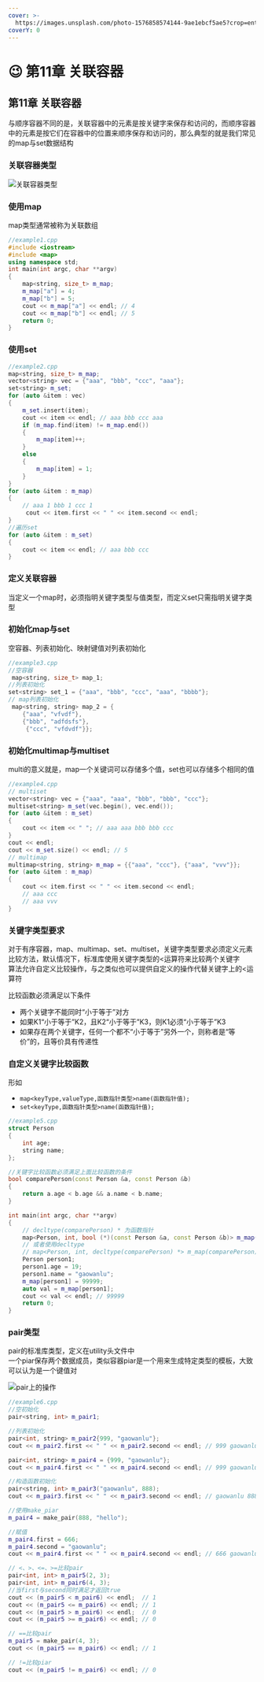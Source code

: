 ```yaml
---
cover: >-
  https://images.unsplash.com/photo-1576858574144-9ae1ebcf5ae5?crop=entropy&cs=tinysrgb&fm=jpg&ixid=MnwxOTcwMjR8MHwxfHNlYXJjaHw5fHxyb2FkYmlrZXxlbnwwfHx8fDE2NTQ5MzI4MTY&ixlib=rb-1.2.1&q=80
coverY: 0
---
```


# 😉 第11章 关联容器

## 第11章 关联容器

与顺序容器不同的是，关联容器中的元素是按关键字来保存和访问的，而顺序容器中的元素是按它们在容器中的位置来顺序保存和访问的，那么典型的就是我们常见的map与set数据结构

### 关联容器类型

![关联容器类型](<../../../.gitbook/assets/屏幕截图 2022-06-11 103211.jpg>)

### 使用map

map类型通常被称为关联数组

```cpp
//example1.cpp
#include <iostream>
#include <map>
using namespace std;
int main(int argc, char **argv)
{
    map<string, size_t> m_map;
    m_map["a"] = 4;
    m_map["b"] = 5;
    cout << m_map["a"] << endl; // 4
    cout << m_map["b"] << endl; // 5
    return 0;
}
```

### 使用set

```cpp
//example2.cpp
map<string, size_t> m_map;
vector<string> vec = {"aaa", "bbb", "ccc", "aaa"};
set<string> m_set;
for (auto &item : vec)
{
    m_set.insert(item);
    cout << item << endl; // aaa bbb ccc aaa
    if (m_map.find(item) != m_map.end())
    {
        m_map[item]++;
    }
    else
    {
        m_map[item] = 1;
    }
}
for (auto &item : m_map)
{
    // aaa 1 bbb 1 ccc 1
     cout << item.first << " " << item.second << endl;
}
//遍历set
for (auto &item : m_set)
{
    cout << item << endl; // aaa bbb ccc
}
```

### 定义关联容器

当定义一个map时，必须指明关键字类型与值类型，而定义set只需指明关键字类型

### 初始化map与set

空容器、列表初始化、映射键值对列表初始化

```cpp
//example3.cpp
//空容器
 map<string, size_t> map_1;
//列表初始化
set<string> set_1 = {"aaa", "bbb", "ccc", "aaa", "bbbb"};
// map列表初始化
 map<string, string> map_2 = {
    {"aaa", "vfvdf"},
    {"bbb", "adfdsfs"},
     {"ccc", "vfdvdf"}};
```

### 初始化multimap与multiset

multi的意义就是，map一个关键词可以存储多个值，set也可以存储多个相同的值

```cpp
//example4.cpp
// multiset
vector<string> vec = {"aaa", "aaa", "bbb", "bbb", "ccc"};
multiset<string> m_set(vec.begin(), vec.end());
for (auto &item : m_set)
{
    cout << item << " "; // aaa aaa bbb bbb ccc
}
cout << endl;
cout << m_set.size() << endl; // 5
// multimap
multimap<string, string> m_map = {{"aaa", "ccc"}, {"aaa", "vvv"}};
for (auto &item : m_map)
{
    cout << item.first << " " << item.second << endl;
    // aaa ccc
    // aaa vvv
}
```

### 关键字类型要求

对于有序容器，map、multimap、set、multiset，关键字类型要求必须定义元素比较方法，默认情况下，标准库使用关键字类型的<运算符来比较两个关键字\
算法允许自定义比较操作，与之类似也可以提供自定义的操作代替关键字上的<运算符

比较函数必须满足以下条件

* 两个关键字不能同时“小于等于”对方
* 如果K1“小于等于”K2，且K2“小于等于”K3，则K1必须“小于等于”K3
* 如果存在两个关键字，任何一个都不“小于等于”另外一个，则称者是“等价”的，且等价具有传递性

### 自定义关键字比较函数

形如

* `map<keyType,valueType,函数指针类型>name(函数指针值);`
* `set<keyType,函数指针类型>name(函数指针值);`

```cpp
//example5.cpp
struct Person
{
    int age;
    string name;
};

//关键字比较函数必须满足上面比较函数的条件
bool comparePerson(const Person &a, const Person &b)
{
    return a.age < b.age && a.name < b.name;
}

int main(int argc, char **argv)
{
    // decltype(comparePerson) * 为函数指针
    map<Person, int, bool (*)(const Person &a, const Person &b)> m_map(comparePerson);
    // 或者使用decltype
    // map<Person, int, decltype(comparePerson) *> m_map(comparePerson);
    Person person1;
    person1.age = 19;
    person1.name = "gaowanlu";
    m_map[person1] = 99999;
    auto val = m_map[person1];
    cout << val << endl; // 99999
    return 0;
}
```

### pair类型

pair的标准库类型，定义在utility头文件中\
一个piar保存两个数据成员，类似容器piar是一个用来生成特定类型的模板，大致可以认为是一个键值对

![pair上的操作](<../../../.gitbook/assets/屏幕截图 2022-06-12 112841.jpg>)

```cpp
//example6.cpp
//空初始化
pair<string, int> m_pair1;

//列表初始化
pair<int, string> m_pair2{999, "gaowanlu"};
cout << m_pair2.first << " " << m_pair2.second << endl; // 999 gaowanlu

pair<int, string> m_pair4 = {999, "gaowanlu"};
cout << m_pair4.first << " " << m_pair4.second << endl; // 999 gaowanlu

//构造函数初始化
pair<string, int> m_pair3("gaowanlu", 888);
cout << m_pair3.first << " " << m_pair3.second << endl; // gaowanlu 888

//使用make_piar
m_pair4 = make_pair(888, "hello");

//赋值
m_pair4.first = 666;
m_pair4.second = "gaowanlu";
cout << m_pair4.first << " " << m_pair4.second << endl; // 666 gaowanlu

// <、>、<=、>=比较pair
pair<int, int> m_pair5(2, 3);
pair<int, int> m_pair6(4, 3);
//当first与second同时满足才返回true
cout << (m_pair5 < m_pair6) << endl;  // 1
cout << (m_pair5 <= m_pair6) << endl; // 1
cout << (m_pair5 > m_pair6) << endl;  // 0
cout << (m_pair5 >= m_pair6) << endl; // 0

// ==比较pair
m_pair5 = make_pair(4, 3);
cout << (m_pair5 == m_pair6) << endl; // 1

// !=比较piar
cout << (m_pair5 != m_pair6) << endl; // 0
```
